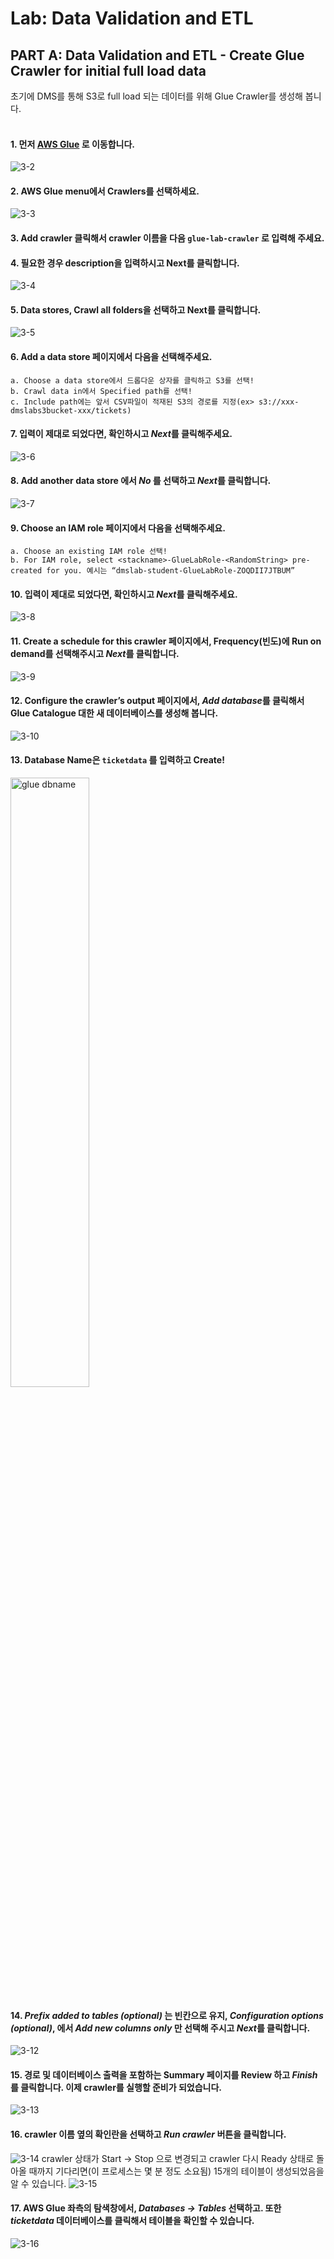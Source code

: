 # Lab: Data Validation and ETL

## PART A: Data Validation and ETL - Create Glue Crawler for initial full load data<br>
초기에 DMS를 통해 S3로 full load 되는 데이터를 위해 Glue Crawler를 생성해 봅니다.<br><br>
#### 1. 먼저 [**AWS Glue**](https://console.aws.amazon.com/glue/home) 로 이동합니다.
![3-2](https://user-images.githubusercontent.com/105655711/197322091-1206248a-1e51-464f-8699-feb3d58c57f1.png)

#### 2. AWS Glue menu에서 Crawlers를 선택하세요.
![3-3](https://user-images.githubusercontent.com/105655711/197322192-f7d1fffd-ae03-4542-a950-771ef1693e54.png)

#### 3. Add crawler 클릭해서 crawler 이름을 다음 ```glue-lab-crawler``` 로 입력해 주세요.

#### 4. 필요한 경우 description을 입력하시고 Next를 클릭합니다.
![3-4](https://user-images.githubusercontent.com/105655711/197322549-43c6cf83-439a-4518-b3aa-f4d9bbdf9214.png)

#### 5. **Data stores**, **Crawl all folders**을 선택하고 Next를 클릭합니다.
![3-5](https://user-images.githubusercontent.com/105655711/197322794-99e0b1fd-9804-476c-913b-a5619db3cef3.png)

#### 6. **Add a data store** 페이지에서 다음을 선택해주세요.
	a. Choose a data store에서 드롭다운 상자를 클릭하고 S3를 선택!
	b. Crawl data in에서 Specified path를 선택!
	c. Include path에는 앞서 CSV파일이 적재된 S3의 경로를 지정(ex> s3://xxx-dmslabs3bucket-xxx/tickets)

#### 7. 입력이 제대로 되었다면, 확인하시고 *Next*를 클릭해주세요.
![3-6](https://user-images.githubusercontent.com/105655711/197323218-92a189f4-fbd5-4468-9f72-a5f748377c79.png)

#### 8. Add another data store 에서 *No* 를 선택하고 *Next*를 클릭합니다.
![3-7](https://user-images.githubusercontent.com/105655711/197323390-b930a39c-3906-4fdf-b5f7-6db58693cde9.png)

#### 9. Choose an IAM role 페이지에서 다음을 선택해주세요.
	a. Choose an existing IAM role 선택!
	b. For IAM role, select <stackname>-GlueLabRole-<RandomString> pre-created for you. 예시는 “dmslab-student-GlueLabRole-ZOQDII7JTBUM”

#### 10. 입력이 제대로 되었다면, 확인하시고 *Next*를 클릭해주세요.
![3-8](https://user-images.githubusercontent.com/105655711/197323529-0a57634d-1762-49b2-87c5-785e6771b7a9.png)

#### 11. Create a schedule for this crawler 페이지에서, Frequency(빈도)에 Run on demand를 선택해주시고 *Next*를 클릭합니다.
![3-9](https://user-images.githubusercontent.com/105655711/197323658-99c39a1c-f441-4257-bfd0-c6ea91a10567.png) 

#### 12. Configure the crawler’s output 페이지에서, *Add database*를 클릭해서 Glue Catalogue 대한 새 데이터베이스를 생성해 봅니다. 
![3-10](https://user-images.githubusercontent.com/105655711/197323830-4218bed8-6cf5-4c0e-ab83-a7364fe99dee.png)

#### 13. Database Name은 ```ticketdata``` 를 입력하고 Create!<br/>
<img src="https://user-images.githubusercontent.com/105655711/197323929-4c4bf4a3-29a3-4539-bd04-fe9d7b964b98.png" width="50%" height="50%" title="px(픽셀) 크기 설정" alt="glue dbname"></img><br/>

#### 14. *Prefix added to tables (optional)* 는 빈칸으로 유지, *Configuration options (optional)*, 에서 *Add new columns only* 만 선택해 주시고 *Next*를 클릭합니다.
![3-12](https://user-images.githubusercontent.com/105655711/197324429-f8c8ecfc-6c58-43a4-835c-89ef061092b3.png) 

#### 15. 경로 및 데이터베이스 출력을 포함하는 Summary 페이지를 Review 하고 *Finish*를 클릭합니다. 이제 crawler를 실행할 준비가 되었습니다.
![3-13](https://user-images.githubusercontent.com/105655711/197324560-fe0549ac-3eac-4113-b6f8-07156ffcee79.png)

#### 16. crawler 이름 옆의 확인란을 선택하고 *Run crawler* 버튼을 클릭합니다. 
![3-14](https://user-images.githubusercontent.com/105655711/197324657-8ddd0537-d1ee-423c-bfaf-321e837e9fb4.png)
crawler 상태가 Start → Stop 으로 변경되고 crawler 다시 Ready 상태로 돌아올 때까지 기다리면(이 프로세스는 몇 분 정도 소요됨) 15개의 테이블이 생성되었음을 알 수 있습니다. 
![3-15](https://user-images.githubusercontent.com/105655711/197324661-77fb4c75-697a-4400-bec3-69535f97a918.png)

#### 17. AWS Glue 좌측의 탐색창에서, *Databases → Tables* 선택하고. 또한 *ticketdata* 데이터베이스를 클릭해서 테이블을 확인할 수 있습니다. 
![3-16](https://user-images.githubusercontent.com/105655711/197324724-b8ce8369-1469-412c-9089-cea04ac8fd5a.png)


